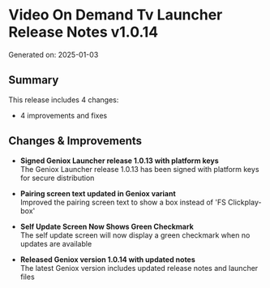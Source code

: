 # Video On Demand Tv Launcher Release Notes v1.0.14
Generated on: 2025-01-03

## Summary

This release includes 4 changes:
- 4 improvements and fixes

## Changes & Improvements

- **Signed Geniox Launcher release 1.0.13 with platform keys**  
  The Geniox Launcher release 1.0.13 has been signed with platform keys for secure distribution

- **Pairing screen text updated in Geniox variant**  
  Improved the pairing screen text to show a box instead of 'FS Clickplay-box'

- **Self Update Screen Now Shows Green Checkmark**  
  The self update screen will now display a green checkmark when no updates are available

- **Released Geniox version 1.0.14 with updated notes**  
  The latest Geniox version includes updated release notes and launcher files
